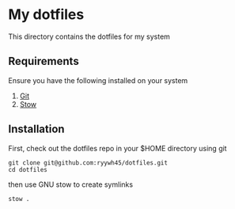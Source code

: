 
# My dotfiles

This directory contains the dotfiles for my system

## Requirements

Ensure you have the following installed on your system

1. [Git](https://git-scm.com/)
2. [Stow](https://www.gnu.org/software/stow/)

## Installation

First, check out the dotfiles repo in your $HOME directory using git

```
git clone git@github.com:ryywh45/dotfiles.git
cd dotfiles
```

then use GNU stow to create symlinks

```
stow .
```
